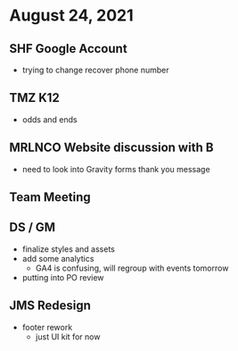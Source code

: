 # August 24, 2021

## SHF Google Account
- trying to change recover phone number

## TMZ K12
- odds and ends

## MRLNCO Website discussion with B
- need to look into Gravity forms thank you message

## Team Meeting

## DS / GM
- finalize styles and assets
- add some analytics
	- GA4 is confusing, will regroup with events tomorrow
- putting into PO review

## JMS Redesign
- footer rework
	- just UI kit for now


